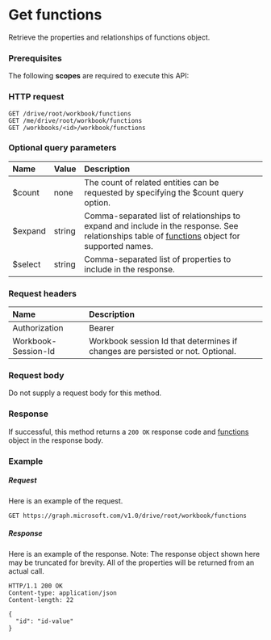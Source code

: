 # Get functions

Retrieve the properties and relationships of functions object.
### Prerequisites
The following **scopes** are required to execute this API: 
### HTTP request
<!-- { "blockType": "ignored" } -->
```http
GET /drive/root/workbook/functions
GET /me/drive/root/workbook/functions
GET /workbooks/<id>/workbook/functions
```
### Optional query parameters
|Name|Value|Description|
|:---------------|:--------|:-------|
|$count|none|The count of related entities can be requested by specifying the $count query option.|
|$expand|string|Comma-separated list of relationships to expand and include in the response. See relationships table of [functions](../resources/functions.md) object for supported names. |
|$select|string|Comma-separated list of properties to include in the response.|

### Request headers
| Name      |Description|
|:----------|:----------|
| Authorization  | Bearer <code>|
| Workbook-Session-Id  | Workbook session Id that determines if changes are persisted or not. Optional.|

### Request body
Do not supply a request body for this method.
### Response
If successful, this method returns a `200 OK` response code and [functions](../resources/functions.md) object in the response body.
### Example
##### Request
Here is an example of the request.
<!-- {
  "blockType": "request",
  "name": "get_functions"
}-->
```http
GET https://graph.microsoft.com/v1.0/drive/root/workbook/functions
```
##### Response
Here is an example of the response. Note: The response object shown here may be truncated for brevity. All of the properties will be returned from an actual call.
<!-- {
  "blockType": "response",
  "truncated": true,
  "@odata.type": "microsoft.graph.functions"
} -->
```http
HTTP/1.1 200 OK
Content-type: application/json
Content-length: 22

{
  "id": "id-value"
}
```

<!-- uuid: 8fcb5dbc-d5aa-4681-8e31-b001d5168d79
2015-10-25 14:57:30 UTC -->
<!-- {
  "type": "#page.annotation",
  "description": "Get functions",
  "keywords": "",
  "section": "documentation",
  "tocPath": ""
}-->